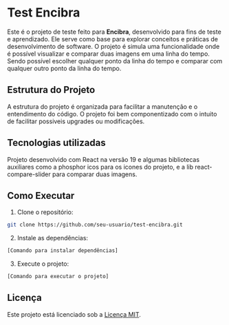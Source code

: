 # Test Encibra

Este é o projeto de teste feito para **Encibra**, desenvolvido para fins de teste e aprendizado. Ele serve como base para explorar conceitos e práticas de desenvolvimento de software. O projeto é simula uma funcionalidade onde é possível visualizar e comparar duas imagens em uma linha do tempo. Sendo possível escolher qualquer ponto da linha do tempo e comparar com qualquer outro ponto da linha do tempo.

## Estrutura do Projeto

A estrutura do projeto é organizada para facilitar a manutenção e o entendimento do código. O projeto foi bem componentizado com o intuito de facilitar possiveis upgrades ou modificações.

## Tecnologias utilizadas

Projeto desenvolvido com React na versão 19 e algumas bibliotecas auxiliares como a phosphor icos para os icones do projeto, e a lib react-compare-slider para comparar duas imagens.



## Como Executar

1. Clone o repositório:
  ```bash
  git clone https://github.com/seu-usuario/test-encibra.git
  ```
2. Instale as dependências:
  ```bash
  [Comando para instalar dependências]
  ```
3. Execute o projeto:
  ```bash
  [Comando para executar o projeto]
  ```

## Licença

Este projeto está licenciado sob a [Licença MIT](LICENSE).
